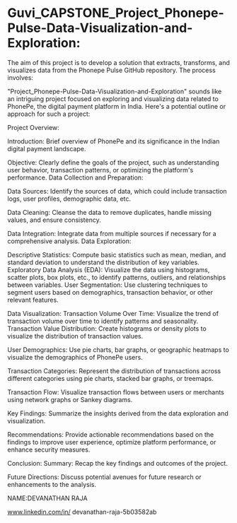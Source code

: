 # Guvi_CAPSTONE_Project_Phonepe-Pulse-Data-Visualization-and-Exploration:

The aim of this project is to develop a solution that extracts, transforms, and visualizes data from the Phonepe Pulse GitHub repository. The process involves:


"Project_Phonepe-Pulse-Data-Visualization-and-Exploration" sounds like an intriguing project focused on exploring and visualizing data related to PhonePe, the digital payment platform in India. Here's a potential outline or approach for such a project:

Project Overview:

Introduction: Brief overview of PhonePe and its significance in the Indian digital payment landscape.

Objective: Clearly define the goals of the project, such as understanding user behavior, transaction patterns, or optimizing the platform's performance.
Data Collection and Preparation:

Data Sources: Identify the sources of data, which could include transaction logs, user profiles, demographic data, etc.

Data Cleaning: Cleanse the data to remove duplicates, handle missing values, and ensure consistency.

Data Integration: Integrate data from multiple sources if necessary for a comprehensive analysis.
Data Exploration:

Descriptive Statistics: Compute basic statistics such as mean, median, and standard deviation to understand the distribution of key variables.
Exploratory Data Analysis (EDA): Visualize the data using histograms, scatter plots, box plots, etc., to identify patterns, outliers, and relationships between variables.
User Segmentation: Use clustering techniques to segment users based on demographics, transaction behavior, or other relevant features.

Data Visualization:
Transaction Volume Over Time: Visualize the trend of transaction volume over time to identify patterns and seasonality.
Transaction Value Distribution: Create histograms or density plots to visualize the distribution of transaction values.

User Demographics: Use pie charts, bar graphs, or geographic heatmaps to visualize the demographics of PhonePe users.

Transaction Categories: Represent the distribution of transactions across different categories using pie charts, stacked bar graphs, or treemaps.

Transaction Flow: Visualize transaction flows between users or merchants using network graphs or Sankey diagrams.

Key Findings: Summarize the insights derived from the data exploration and visualization.

Recommendations: Provide actionable recommendations based on the findings to improve user experience, optimize platform performance, or enhance security measures.


Conclusion:
Summary: Recap the key findings and outcomes of the project.

Future Directions: Discuss potential avenues for future research or enhancements to the analysis.

NAME:DEVANATHAN RAJA

www.linkedin.com/in/
devanathan-raja-5b03582ab

